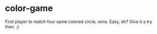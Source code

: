 ﻿# color-game
 First player to match four same colored circle, wins. Easy, eh?
 Give it a try then. ;)
